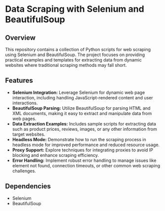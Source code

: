 # Data Scraping with Selenium and BeautifulSoup

## Overview
This repository contains a collection of Python scripts for web scraping using Selenium and BeautifulSoup. The project focuses on providing practical examples and templates for extracting data from dynamic websites where traditional scraping methods may fall short.

## Features
- **Selenium Integration:** Leverage Selenium for dynamic web page interaction, including handling JavaScript-rendered content and user interactions.
- **BeautifulSoup Parsing:** Utilize BeautifulSoup for parsing HTML and XML documents, making it easy to extract and manipulate data from web pages.
- **Data Extraction Examples:** Includes sample scripts for extracting data such as product prices, reviews, images, or any other information from target websites.
- **Headless Mode:** Demonstrate how to run the scraping process in headless mode for improved performance and reduced resource usage.
- **Proxy Support:** Explore techniques for integrating proxies to avoid IP blocking and enhance scraping efficiency.
- **Error Handling:** Implement robust error handling to manage issues like element not found, connection timeouts, or other common web scraping challenges.

## Dependencies
- Selenium
- BeautifulSoup
